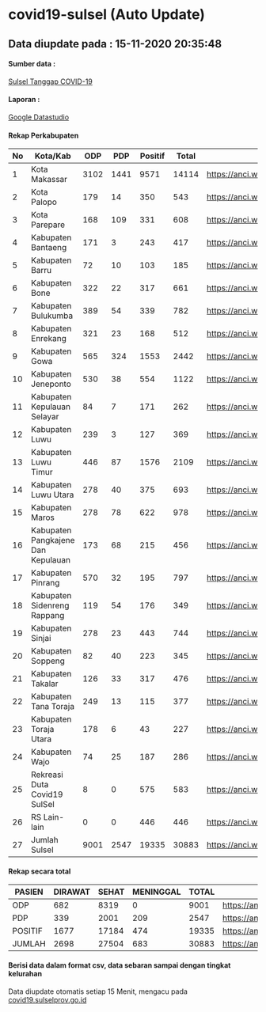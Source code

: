 
# covid19-sulsel (Auto Update)

## Data diupdate pada : 15-11-2020 20:35:48

#### Sumber data :
[Sulsel Tanggap COVID-19](https://covid19.sulselprov.go.id)

#### Laporan :
[Google Datastudio](https://datastudio.google.com/s/jythWGc1j4w)

#### Rekap Perkabupaten 
|No|Kota/Kab|ODP|PDP|Positif|Total|Link|
| --- | --- | --- | --- | --- | --- | --- |
|1|Kota Makassar|3102|1441|9571|14114|https://anci.web.id/cor/kota_makassar|
|2|Kota Palopo|179|14|350|543|https://anci.web.id/cor/kota_palopo|
|3|Kota Parepare|168|109|331|608|https://anci.web.id/cor/kota_parepare|
|4|Kabupaten Bantaeng|171|3|243|417|https://anci.web.id/cor/kabupaten_bantaeng|
|5|Kabupaten Barru|72|10|103|185|https://anci.web.id/cor/kabupaten_barru|
|6|Kabupaten Bone|322|22|317|661|https://anci.web.id/cor/kabupaten_bone|
|7|Kabupaten Bulukumba|389|54|339|782|https://anci.web.id/cor/kabupaten_bulukumba|
|8|Kabupaten Enrekang|321|23|168|512|https://anci.web.id/cor/kabupaten_enrekang|
|9|Kabupaten Gowa|565|324|1553|2442|https://anci.web.id/cor/kabupaten_gowa|
|10|Kabupaten Jeneponto|530|38|554|1122|https://anci.web.id/cor/kabupaten_jeneponto|
|11|Kabupaten Kepulauan Selayar|84|7|171|262|https://anci.web.id/cor/kabupaten_kepulauan_selayar|
|12|Kabupaten Luwu|239|3|127|369|https://anci.web.id/cor/kabupaten_luwu|
|13|Kabupaten Luwu Timur|446|87|1576|2109|https://anci.web.id/cor/kabupaten_luwu_timur|
|14|Kabupaten Luwu Utara|278|40|375|693|https://anci.web.id/cor/kabupaten_luwu_utara|
|15|Kabupaten Maros|278|78|622|978|https://anci.web.id/cor/kabupaten_maros|
|16|Kabupaten Pangkajene Dan Kepulauan|173|68|215|456|https://anci.web.id/cor/kabupaten_pangkajene_dan_kepulauan|
|17|Kabupaten Pinrang|570|32|195|797|https://anci.web.id/cor/kabupaten_pinrang|
|18|Kabupaten Sidenreng Rappang|119|54|176|349|https://anci.web.id/cor/kabupaten_sidenreng_rappang|
|19|Kabupaten Sinjai|278|23|443|744|https://anci.web.id/cor/kabupaten_sinjai|
|20|Kabupaten Soppeng|82|40|223|345|https://anci.web.id/cor/kabupaten_soppeng|
|21|Kabupaten Takalar|126|33|317|476|https://anci.web.id/cor/kabupaten_takalar|
|22|Kabupaten Tana Toraja|249|13|115|377|https://anci.web.id/cor/kabupaten_tana_toraja|
|23|Kabupaten Toraja Utara|178|6|43|227|https://anci.web.id/cor/kabupaten_toraja_utara|
|24|Kabupaten Wajo|74|25|187|286|https://anci.web.id/cor/kabupaten_wajo|
|25|Rekreasi Duta Covid19 SulSel|8|0|575|583|https://anci.web.id/cor/rekreasi_duta_covid19_sulsel|
|26|RS Lain-lain|0|0|446|446|https://anci.web.id/cor/rs_lain-lain|
|27|Jumlah Sulsel|9001|2547|19335|30883|https://anci.web.id/cor/jumlah_sulsel|

#### Rekap secara total

| PASIEN | DIRAWAT | SEHAT | MENINGGAL | TOTAL | LINK |
| ---- | -------- | ---- | ---- |  ---- | ---- |
| ODP | 682 | 8319 | 0 | 9001 | https://anci.web.id/cor/odp_detail.html |
| PDP | 339 | 2001 | 209 | 2547 | https://anci.web.id/cor/pdp_detail.html |
| POSITIF | 1677 | 17184 | 474 | 19335 | https://anci.web.id/cor/positif_detail.html |
| JUMLAH | 2698 | 27504 | 683 | 30883 | https://anci.web.id/cor/jumlah_sulsel/ |

 
#### Berisi data dalam format csv, data sebaran sampai dengan tingkat kelurahan

Data diupdate otomatis setiap 15 Menit, mengacu pada [covid19.sulselprov.go.id](https://covid19.sulselprov.go.id)

